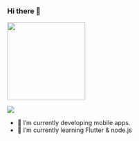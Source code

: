 ### Hi there 👋


<img height="180em" src="https://github-readme-stats.vercel.app/api?username=Hirushan272&show_icons=true&hide_border=true&&count_private=true&include_all_commits=true" />



![](https://img.shields.io/badge/framework-Flutter-informational?style=flat&logo=Flutter&logoColor=white&color=2bbc8a)



- 🔭 I’m currently developing mobile apps.
- 🌱 I’m currently learning Flutter & node.js

